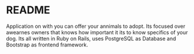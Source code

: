 # README

Application on with you can offer your annimals to adopt. Its focused over awearnes owners that knows how important it its to know specifics of your dog. Its all written in Ruby on Rails, uses PostgreSQL as Database and Bootstrap as frontend framework. 
